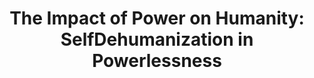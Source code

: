 ---
title: "The Impact of Power on Humanity: SelfDehumanization in Powerlessness"
collection: publications
category: manuscripts
permalink: /_publications/Paper2Power
paperurl: 'http://surina-he.github.io/files/Paper2Power.pdf'
citation: 'Yang, W., Jin, S., He, S., Fan Q., & Zhu. Y. (2015). The Impact of Power on Humanity: Self-Dehumanization in Powerlessness. *PLoS ONE, 10(5)*, e0125721. https://doi.org/10.1371/journal.pone.0125721'
---